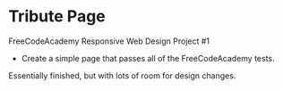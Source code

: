 # Tribute Page
FreeCodeAcademy Responsive Web Design Project #1

- Create a simple page that passes all of the FreeCodeAcademy tests.


Essentially finished, but with lots of room for design changes.
